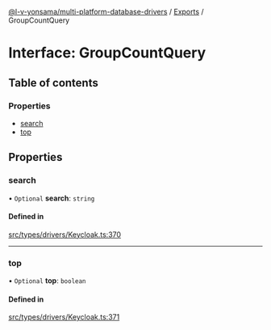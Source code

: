 [@l-v-yonsama/multi-platform-database-drivers](../README.md) / [Exports](../modules.md) / GroupCountQuery

# Interface: GroupCountQuery

## Table of contents

### Properties

- [search](GroupCountQuery.md#search)
- [top](GroupCountQuery.md#top)

## Properties

### search

• `Optional` **search**: `string`

#### Defined in

[src/types/drivers/Keycloak.ts:370](https://github.com/l-v-yonsama/db-drivers/blob/be9904d1860056b01c5e5e76712b978bc646dcd2/src/types/drivers/Keycloak.ts#L370)

___

### top

• `Optional` **top**: `boolean`

#### Defined in

[src/types/drivers/Keycloak.ts:371](https://github.com/l-v-yonsama/db-drivers/blob/be9904d1860056b01c5e5e76712b978bc646dcd2/src/types/drivers/Keycloak.ts#L371)
